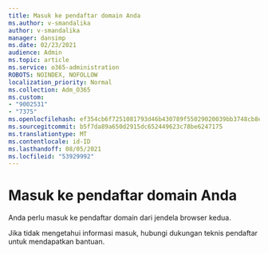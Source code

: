 ```yaml
---
title: Masuk ke pendaftar domain Anda
ms.author: v-smandalika
author: v-smandalika
manager: dansimp
ms.date: 02/23/2021
audience: Admin
ms.topic: article
ms.service: o365-administration
ROBOTS: NOINDEX, NOFOLLOW
localization_priority: Normal
ms.collection: Adm_O365
ms.custom:
- "9002531"
- "7375"
ms.openlocfilehash: ef354cb6f7251081793d46b430789f55029020039bb3748cb8ece3b951e787a2
ms.sourcegitcommit: b5f7da89a650d2915dc652449623c78be6247175
ms.translationtype: MT
ms.contentlocale: id-ID
ms.lasthandoff: 08/05/2021
ms.locfileid: "53929992"
---
```

# <a name="sign-in-to-your-domain-registrar"></a>Masuk ke pendaftar domain Anda

Anda perlu masuk ke pendaftar domain dari jendela browser kedua.

Jika tidak mengetahui informasi masuk, hubungi dukungan teknis pendaftar untuk mendapatkan bantuan.